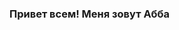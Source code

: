 ### Привет всем! Меня зовут Абба
<!--
**Sn1kel/Sn1kel** is a ✨ _special_ ✨ repository because its `README.md` (this file) appears on your GitHub profile.

Here are some ideas to get you started:

- 🔭 I’m currently working on ...
- 🌱 I’m currently learning ...
- 👯 I’m looking to collaborate on ...
- 🤔 I’m looking for help with ...
- 💬 Ask me about ...
- 📫 How to reach me: ...
- 😄 Pronouns: ...
- ⚡ Fun fact: ...

<img scr="https://yandex.ru/images/search?from=tabbar&img_url=https%3A%2F%2Fthecodebytes.com%2Fwp-content%2Fuploads%2F2021%2F10%2Fcodewars-logo-1.png&lr=11008&pos=0&rpt=simage&text=codewars">[![codewars](https://www.codewars.com/users/username/badges/large)](https://www.codewars.com/users/XnikoX)
